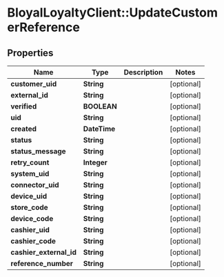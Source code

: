 # BloyalLoyaltyClient::UpdateCustomerReference

## Properties
Name | Type | Description | Notes
------------ | ------------- | ------------- | -------------
**customer_uid** | **String** |  | [optional] 
**external_id** | **String** |  | [optional] 
**verified** | **BOOLEAN** |  | [optional] 
**uid** | **String** |  | [optional] 
**created** | **DateTime** |  | [optional] 
**status** | **String** |  | [optional] 
**status_message** | **String** |  | [optional] 
**retry_count** | **Integer** |  | [optional] 
**system_uid** | **String** |  | [optional] 
**connector_uid** | **String** |  | [optional] 
**device_uid** | **String** |  | [optional] 
**store_code** | **String** |  | [optional] 
**device_code** | **String** |  | [optional] 
**cashier_uid** | **String** |  | [optional] 
**cashier_code** | **String** |  | [optional] 
**cashier_external_id** | **String** |  | [optional] 
**reference_number** | **String** |  | [optional] 

